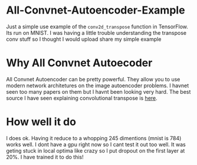 # All-Convnet-Autoencoder-Example
Just a simple use example of the `conv2d_transpose` function in TensorFlow. Its run on MNIST. I was having a little trouble understanding the transpose conv stuff so I thought I would upload share my simple example

# Why All Convnet Autoecoder
All Convnet Autoencoder can be pretty powerful. They allow you to use modern network architetures on the image autoencoder problems. I havnet seen too many papers on them but I havnt been looking very hard. The best source I have seen explaining convolutional transpose is [here](http://arxiv.org/pdf/1511.06434v2.pdf).

# How well it do
I does ok. Having it reduce to a whopping 245 dimentions (mnist is 784) works well. I dont have a gpu right now so I cant test it out too well. It was geting stuck in local optima like crazy so I put dropout on the first layer at 20%. I have trained it to do this!



 



